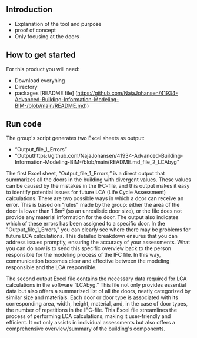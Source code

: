 ## Introduction
- Explanation of the tool and purpose
- proof of concept
- Only focusing at the doors


## How to get started
For this product you will need:


- Download everyhing
- Directory
- packages
 [README file] (https://github.com/NajaJohansen/41934-Advanced-Building-Information-Modeling-BIM-/blob/main/README.md))
## Run code
The group's script generates two Excel sheets as output:
- “Output_file_1_Errors”
- “Outputhttps://github.com/NajaJohansen/41934-Advanced-Building-Information-Modeling-BIM-/blob/main/README.md_file_2_LCAbyg"

The first Excel sheet, “Output_file_1_Errors,” is a direct output that summarizes all the doors in the building with divergent values. These values can be caused by the mistakes in the IFC-file, and this output makes it easy to identify potential issues for future LCA (Life Cycle Assessment) calculations. There are two possible ways in which a door can receive an error. This is based on "rules" made by the group: either the area of the door is lower than 1.8m² (so an unrealistic door size), or the file does not provide any material information for the door. The output also indicates which of these errors has been assigned to a specific door. In the "Output_file_1_Errors," you can clearly see where there may be problems for future LCA calculations. 
This detailed breakdown ensures that you can address issues promptly, ensuring the accuracy of your assessments. What you can do now is to send this specific overview back to the person responsible for the modeling process of the IFC file. In this way, communication becomes clear and effective between the modeling responsible and the LCA responsible.

The second output Excel file contains the necessary data required for LCA calculations in the software “LCAbyg.” This file not only provides essential data but also offers a summarized list of all the doors, neatly categorized by similar size and materials. Each door or door type is associated with its corresponding area, width, height, material, and, in the case of door types, the number of repetitions in the IFC-file.
This Excel file streamlines the process of performing LCA calculations, making it user-friendly and efficient. It not only assists in individual assessments but also offers a comprehensive overview/summary of the building's components. 
